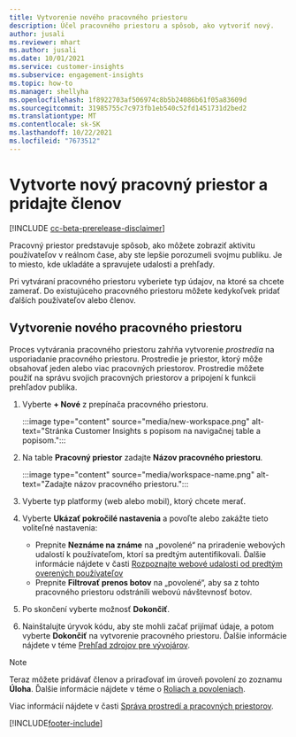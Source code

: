 ```yaml
---
title: Vytvorenie nového pracovného priestoru
description: Účel pracovného priestoru a spôsob, ako vytvoriť nový.
author: jusali
ms.reviewer: mhart
ms.author: jusali
ms.date: 10/01/2021
ms.service: customer-insights
ms.subservice: engagement-insights
ms.topic: how-to
ms.manager: shellyha
ms.openlocfilehash: 1f8922703af506974c8b5b24086b61f05a83609d
ms.sourcegitcommit: 31985755c7c973fb1eb540c52fd1451731d2bed2
ms.translationtype: MT
ms.contentlocale: sk-SK
ms.lasthandoff: 10/22/2021
ms.locfileid: "7673512"
---
```

# <a name="create-a-new-workspace-and-add-members"></a>Vytvorte nový pracovný priestor a pridajte členov

[!INCLUDE [cc-beta-prerelease-disclaimer](includes/cc-beta-prerelease-disclaimer.md)]

Pracovný priestor predstavuje spôsob, ako môžete zobraziť aktivitu používateľov v reálnom čase, aby ste lepšie porozumeli svojmu publiku. Je to miesto, kde ukladáte a spravujete udalosti a prehľady.

Pri vytváraní pracovného priestoru vyberiete typ údajov, na ktoré sa chcete zamerať. Do existujúceho pracovného priestoru môžete kedykoľvek pridať ďalších používateľov alebo členov. 

## <a name="create-a-new-workspace"></a>Vytvorenie nového pracovného priestoru

Proces vytvárania pracovného priestoru zahŕňa vytvorenie *prostredia* na usporiadanie pracovného priestoru. Prostredie je priestor, ktorý môže obsahovať jeden alebo viac pracovných priestorov. Prostredie môžete použiť na správu svojich pracovných priestorov a pripojení k funkcii prehľadov publika.

1. Vyberte **+ Nové** z prepínača pracovného priestoru.

   :::image type="content" source="media/new-workspace.png" alt-text="Stránka Customer Insights s popisom na navigačnej table a popisom.":::

1. Na table **Pracovný priestor** zadajte **Názov pracovného priestoru**.

   :::image type="content" source="media/workspace-name.png" alt-text="Zadajte názov pracovného priestoru.":::

1. Vyberte typ platformy (web alebo mobil), ktorý chcete merať.

1. Vyberte **Ukázať pokročilé nastavenia** a povoľte alebo zakážte tieto voliteľné nastavenia:

   - Prepnite **Neznáme na známe** na „povolené“ na priradenie webových udalostí k používateľom, ktorí sa predtým autentifikovali. Ďalšie informácie nájdete v časti [Rozpoznajte webové udalosti od predtým overených používateľov](unknown-to-known.md)
   - Prepnite **Filtrovať prenos botov** na „povolené“, aby sa z tohto pracovného priestoru odstránili webovú návštevnosť botov. 

1. Po skončení vyberte možnosť **Dokončiť**. 

1. Nainštalujte úryvok kódu, aby ste mohli začať prijímať údaje, a potom vyberte **Dokončiť** na vytvorenie pracovného priestoru. Ďalšie informácie nájdete v téme [Prehľad zdrojov pre vývojárov](developer-resources.md).

> [!NOTE]
> Teraz môžete pridávať členov a priraďovať im úroveň povolení zo zoznamu **Úloha**. Ďalšie informácie nájdete v téme o [Roliach a povoleniach](user-roles.md). 

Viac informácií nájdete v časti [Správa prostredí a pracovných priestorov](manage-environments-workspaces.md).


[!INCLUDE[footer-include](../includes/footer-banner.md)]
